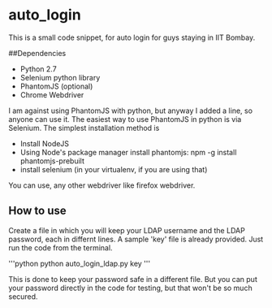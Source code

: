 # auto_login
This is a small code snippet, for auto login for guys staying in IIT Bombay.

##Dependencies

* Python 2.7
* Selenium python library
* PhantomJS (optional)
* Chrome Webdriver

I am against using PhantomJS with python, but anyway I added a line, so anyone can use it. The easiest way to use PhantomJS in python is via Selenium. The simplest installation method is

* Install NodeJS
* Using Node's package manager install phantomjs: npm -g install phantomjs-prebuilt
* install selenium (in your virtualenv, if you are using that)

You can use, any other webdriver like firefox webdriver.


## How to use
Create a file in which you will keep your LDAP username and the LDAP password, each in differnt lines. A sample 'key' file is already provided. Just run the code from the terminal.

'''python
python auto_login_ldap.py key
'''

This is done to keep your password safe in a different file. But you can put your password directly in the code for testing, but that won't be so much secured.


